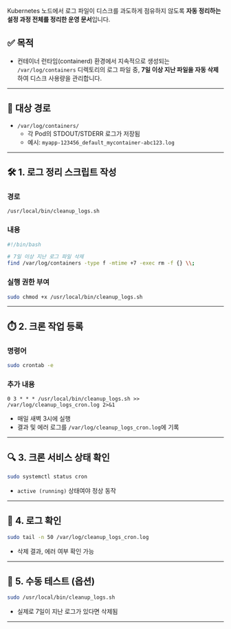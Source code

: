 Kubernetes 노드에서 로그 파일이 디스크를 과도하게 점유하지 않도록 **자동 정리하는 설정 과정 전체를 정리한 운영 문서**입니다.

## ✅ 목적
- 컨테이너 런타임(containerd) 환경에서 지속적으로 생성되는 `/var/log/containers` 디렉토리의 로그 파일 중, **7일 이상 지난 파일을 자동 삭제**하여 디스크 사용량을 관리합니다.
---
## 📁 대상 경로
- `/var/log/containers/`
    - 각 Pod의 STDOUT/STDERR 로그가 저장됨
    - 예시: `myapp-123456_default_mycontainer-abc123.log`

---
## 🛠️ 1. 로그 정리 스크립트 작성
### 경로
`/usr/local/bin/cleanup_logs.sh`
### 내용
```bash
#!/bin/bash

# 7일 이상 지난 로그 파일 삭제
find /var/log/containers -type f -mtime +7 -exec rm -f {} \\;
```
### 실행 권한 부여
```bash
sudo chmod +x /usr/local/bin/cleanup_logs.sh
```
---
## ⏱️ 2. 크론 작업 등록
### 명령어
```bash
sudo crontab -e
```
### 추가 내용
```
0 3 * * * /usr/local/bin/cleanup_logs.sh >> /var/log/cleanup_logs_cron.log 2>&1
```
- 매일 새벽 3시에 실행
- 결과 및 에러 로그를 `/var/log/cleanup_logs_cron.log`에 기록
---
## 🔍 3. 크론 서비스 상태 확인
```bash
sudo systemctl status cron
```
- `active (running)` 상태여야 정상 동작
---
## 📑 4. 로그 확인
```bash
sudo tail -n 50 /var/log/cleanup_logs_cron.log
```
- 삭제 결과, 에러 여부 확인 가능
---
## 🧪 5. 수동 테스트 (옵션)
```bash
sudo /usr/local/bin/cleanup_logs.sh
```
- 실제로 7일이 지난 로그가 있다면 삭제됨
---